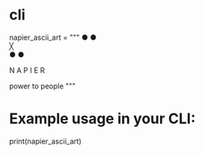 # cli

napier_ascii_art = """
     ●     ●    
       ╳       
     ●     ●    

 N A P I E R
 
 power to people
"""

# Example usage in your CLI:
print(napier_ascii_art)